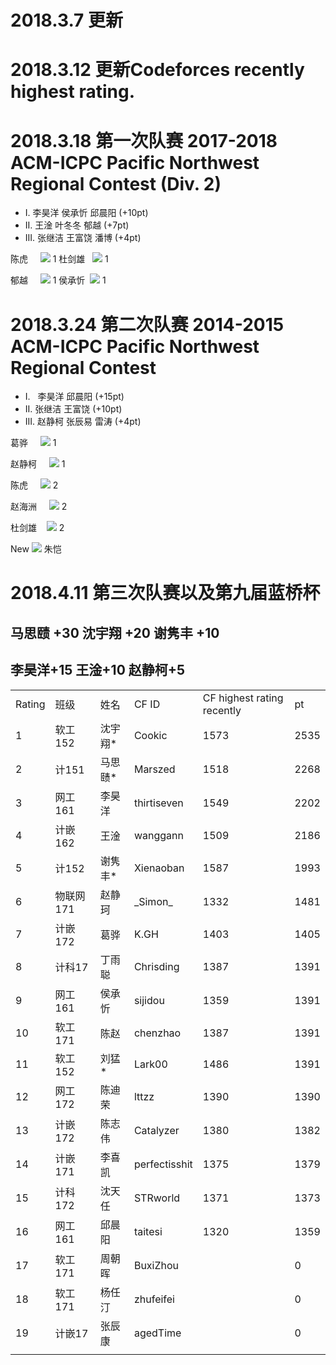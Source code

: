 # 2018.3.7 更新
# 2018.3.12 更新Codeforces recently highest rating.
# 2018.3.18 第一次队赛 2017-2018 ACM-ICPC Pacific Northwest Regional Contest (Div. 2)
- I.   李昊洋 侯承忻 邱晨阳 (+10pt)
- II.  王淦   叶冬冬 郁越 (+7pt)
- III. 张继洁 王富饶 潘博 (+4pt)

 陈虎     ![](http://latex.codecogs.com/gif.latex?\\color{Red}\downarrow)  1
 杜剑雄   ![](http://latex.codecogs.com/gif.latex?\\color{Red}\downarrow)   1
 
 郁越        ![](http://latex.codecogs.com/gif.latex?\\color{Green}\uparrow)  1
 侯承忻   ![](http://latex.codecogs.com/gif.latex?\\color{Green}\uparrow)   1
# 2018.3.24 第二次队赛 2014-2015 ACM-ICPC Pacific Northwest Regional Contest
- I.   李昊洋 邱晨阳 (+15pt)
- II.  张继洁 王富饶 (+10pt)
- III. 赵静柯 张辰易 雷涛 (+4pt)

葛骅        ![](http://latex.codecogs.com/gif.latex?\\color{Green}\uparrow)  1

赵静柯     ![](http://latex.codecogs.com/gif.latex?\\color{Red}\downarrow)  1

陈虎     ![](http://latex.codecogs.com/gif.latex?\\color{Red}\downarrow)  2

赵海洲     ![](http://latex.codecogs.com/gif.latex?\\color{Red}\downarrow)  2

杜剑雄    ![](http://latex.codecogs.com/gif.latex?\\color{Red}\downarrow)  2

New   ![](http://latex.codecogs.com/gif.latex?\\color{Red}\rightarrow)  朱恺


# 2018.4.11 第三次队赛以及第九届蓝桥杯
## 马思赜 +30 沈宇翔 +20 谢隽丰 +10
## 李昊洋+15 王淦+10 赵静柯+5

<table>
   <tr>
      <td>Rating</td>
      <td>班级</td>
      <td>姓名</td>
      <td>CF ID</td>
      <td>CF highest rating recently</td>
      <td>pt</td>
   </tr>
   <tr>
      <td>1</td>
      <td>软工152</td>
      <td>沈宇翔*</td>
      <td>Cookic</td>
      <td>1573</td>
      <td>2535</td>
   </tr>
   <tr>
      <td>2</td>
      <td>计151</td>
      <td>马思赜*</td>
      <td>Marszed</td>
      <td>1518</td>
      <td>2268</td>
   </tr>
   <tr>
      <td>3</td>
      <td>网工161</td>
      <td>李昊洋</td>
      <td>thirtiseven</td>
      <td>1549</td>
      <td>2202</td>
   </tr>
   <tr>
      <td>4</td>
      <td>计嵌162</td>
      <td>王淦</td>
      <td>wanggann</td>
      <td>1509</td>
      <td>2186</td>
   </tr>
   <tr>
      <td>5</td>
      <td>计152</td>
      <td>谢隽丰*</td>
      <td>Xienaoban</td>
      <td>1587</td>
      <td>1993</td>
   </tr>
   <tr>
      <td>6</td>
      <td>物联网171</td>
      <td>赵静珂 </td>
      <td>_Simon_</td>
      <td>1332</td>
      <td>1481</td>
   </tr>
   <tr>
      <td>7</td>
      <td>计嵌172</td>
      <td>葛骅</td>
      <td>K.GH</td>
      <td>1403</td>
      <td>1405</td>
   </tr>
   <tr>
      <td>8</td>
      <td>计科17</td>
      <td>丁雨聪</td>
      <td>Chrisding</td>
      <td>1387</td>
      <td>1391</td>
   </tr>
   <tr>
      <td>9</td>
      <td>网工161</td>
      <td>侯承忻</td>
      <td>sijidou</td>
      <td>1359</td>
      <td>1391</td>
   </tr>
   <tr>
      <td>10</td>
      <td>软工171</td>
      <td>陈赵</td>
      <td>chenzhao</td>
      <td>1387</td>
      <td>1391</td>
   </tr>
   <tr>
      <td>11</td>
      <td>软工152</td>
      <td>刘猛*</td>
      <td>Lark00</td>
      <td>1486</td>
      <td>1391</td>
   </tr>
   <tr>
      <td>12</td>
      <td>网工172</td>
      <td>陈迪荣</td>
      <td>lttzz</td>
      <td>1390</td>
      <td>1390</td>
   </tr>
   <tr>
      <td>13</td>
      <td>计嵌172</td>
      <td>陈志伟</td>
      <td>Catalyzer</td>
      <td>1380</td>
      <td>1382</td>
   </tr>
   <tr>
      <td>14</td>
      <td>计嵌171</td>
      <td>李喜凯</td>
      <td>perfectisshit</td>
      <td>1375</td>
      <td>1379</td>
   </tr>
   <tr>
      <td>15</td>
      <td>计科172</td>
      <td>沈天任</td>
      <td>STRworld </td>
      <td>1371</td>
      <td>1373</td>
   </tr>
   <tr>
      <td>16</td>
      <td>网工161</td>
      <td>邱晨阳</td>
      <td>taitesi</td>
      <td>1320</td>
      <td>1359</td>
   </tr>
   <tr>
      <td>17</td>
      <td>软工171</td>
      <td>周朝晖</td>
      <td>BuxiZhou</td>
      <td></td>
      <td>0</td>
   </tr>
   <tr>
      <td>18</td>
      <td>软工171</td>
      <td>杨任汀</td>
      <td>zhufeifei</td>
      <td></td>
      <td>0</td>
   </tr>
   <tr>
      <td>19</td>
      <td>计嵌17</td>
      <td>张辰康</td>
      <td>agedTime</td>
      <td></td>
      <td>0</td>
   </tr>
   <tr>
      <td></td>
   </tr>
</table>
